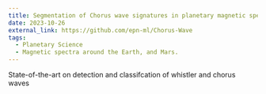 ```yaml
---
title: Segmentation of Chorus wave signatures in planetary magnetic spectra
date: 2023-10-26
external_link: https://github.com/epn-ml/Chorus-Wave
tags:
  - Planetary Science 
  - Magnetic spectra around the Earth, and Mars.
---
```


State-of-the-art on detection and classifcation of whistler and chorus waves
<!--more-->
